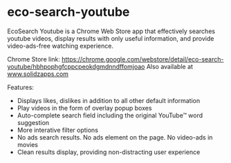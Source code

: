 # eco-search-youtube
EcoSearch Youtube is a Chrome Web Store app that effectively searches youtube videos, display results with only useful information, and provide video-ads-free watching experience. 

Chrome Store link: https://chrome.google.com/webstore/detail/eco-search-youtube/hbhpophgfcppcpeokdgmdnndffomjoao
Also available at www.solidzapps.com

Features:

- Displays likes, dislikes in addition to all other default information
- Play videos in the form of overlay popup boxes
- Auto-complete search field including the original YouTube™ word suggestion
- More interative filter options
- No ads search results. No ads element on the page. No video-ads in movies
- Clean results display, providing non-distracting user experience
